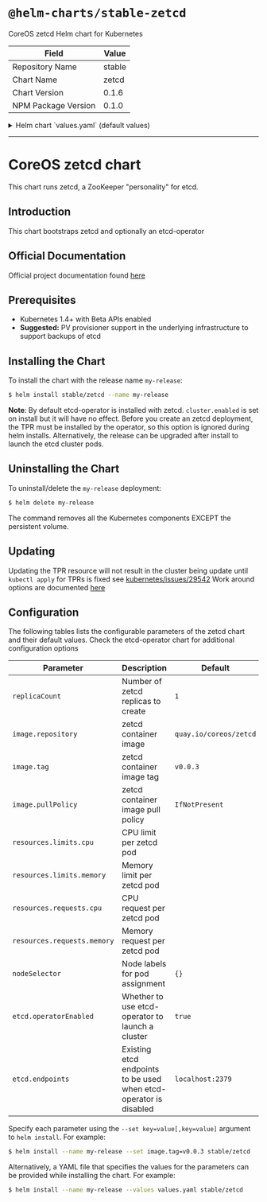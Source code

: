 # `@helm-charts/stable-zetcd`

CoreOS zetcd Helm chart for Kubernetes

| Field               | Value  |
| ------------------- | ------ |
| Repository Name     | stable |
| Chart Name          | zetcd  |
| Chart Version       | 0.1.6  |
| NPM Package Version | 0.1.0  |

<details>

<summary>Helm chart `values.yaml` (default values)</summary>

```yaml
# Default values for zetcd.
# This is a YAML-formatted file.
# Declare variables to be passed into your templates.
replicaCount: 1

image:
  repository: quay.io/coreos/zetcd
  tag: v0.0.3
  pullPolicy: IfNotPresent
service:
  name: zetcd
  type: ClusterIP
  externalPort: 2181
  internalPort: 2181
resources:
  {}
  # We usually recommend not to specify default resources and to leave this as a conscious
  # choice for the user. This also increases chances charts run on environments with little
  # resources, such as Minikube. If you do want to specify resources, uncomment the following
  # lines, adjust them as necessary, and remove the curly braces after 'resources:'.
  # limits:
  #  cpu: 100m
  #  memory: 128Mi
  # requests:
  #  cpu: 100m
  #  memory: 128Mi

## Node labels for pod assignment
## Ref: https://kubernetes.io/docs/user-guide/node-selection/
##
nodeSelector: {}

etcd:
  operatorEnabled: true
  endpoints: localhost:2379

etcd-operator:
  cluster:
    enabled: true
```

</details>

---

# CoreOS zetcd chart

This chart runs zetcd, a ZooKeeper "personality" for etcd.

## Introduction

This chart bootstraps zetcd and optionally an etcd-operator

## Official Documentation

Official project documentation found [here](https://github.com/coreos/zetcd)

## Prerequisites

- Kubernetes 1.4+ with Beta APIs enabled
- **Suggested:** PV provisioner support in the underlying infrastructure to support backups of etcd

## Installing the Chart

To install the chart with the release name `my-release`:

```bash
$ helm install stable/zetcd --name my-release
```

**Note**: By default etcd-operator is installed with zetcd. `cluster.enabled` is set on install but it will have no effect.
Before you create an zetcd deployment, the TPR must be installed by the operator, so this option is ignored during helm installs. Alternatively, the release can be upgraded after install to launch the etcd cluster pods.

## Uninstalling the Chart

To uninstall/delete the `my-release` deployment:

```bash
$ helm delete my-release
```

The command removes all the Kubernetes components EXCEPT the persistent volume.

## Updating

Updating the TPR resource will not result in the cluster being update until `kubectl apply` for
TPRs is fixed see [kubernetes/issues/29542](https://github.com/kubernetes/kubernetes/issues/29542)
Work around options are documented [here](https://github.com/coreos/etcd-operator#resize-an-etcd-cluster)

## Configuration

The following tables lists the configurable parameters of the zetcd chart and their default values. Check the etcd-operator chart for additional configuration options

| Parameter                   | Description                                                       | Default                |
| --------------------------- | ----------------------------------------------------------------- | ---------------------- |
| `replicaCount`              | Number of zetcd replicas to create                                | `1`                    |
| `image.repository`          | zetcd container image                                             | `quay.io/coreos/zetcd` |
| `image.tag`                 | zetcd container image tag                                         | `v0.0.3`               |
| `image.pullPolicy`          | zetcd container image pull policy                                 | `IfNotPresent`         |
| `resources.limits.cpu`      | CPU limit per zetcd pod                                           |                        |
| `resources.limits.memory`   | Memory limit per zetcd pod                                        |                        |
| `resources.requests.cpu`    | CPU request per zetcd pod                                         |                        |
| `resources.requests.memory` | Memory request per zetcd pod                                      |                        |
| `nodeSelector`              | Node labels for pod assignment                                    | `{}`                   |
| `etcd.operatorEnabled`      | Whether to use etcd-operator to launch a cluster                  | `true`                 |
| `etcd.endpoints`            | Existing etcd endpoints to be used when etcd-operator is disabled | `localhost:2379`       |

Specify each parameter using the `--set key=value[,key=value]` argument to `helm install`. For example:

```bash
$ helm install --name my-release --set image.tag=v0.0.3 stable/zetcd
```

Alternatively, a YAML file that specifies the values for the parameters can be provided while
installing the chart. For example:

```bash
$ helm install --name my-release --values values.yaml stable/zetcd
```
